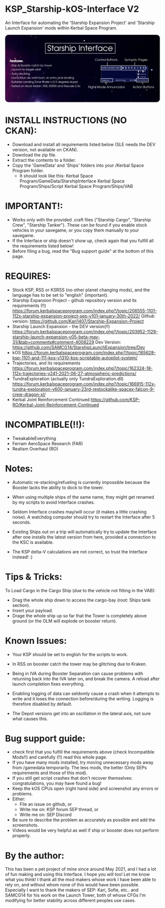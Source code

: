 # KSP_Starship-kOS-Interface V2
An Interface for automating the 'Starship Expansion Project' and 'Starship Launch Expansion' mods within Kerbal Space Program.


![Alt text](/Infographic.png)


# INSTALL INSTRUCTIONS (NO CKAN):
- Download and install all requirements listed below (SLE needs the DEV version, not available on CKAN).
- Download the zip file.
- Extract the contents to a folder.
- Copy the 'GameData' and 'Ships' folders into your /Kerbal Space Program folder.
    - It should look like this:
        Kerbal Space Program/GameData/StarshipInterface
        Kerbal Space Program/Ships/Script
        Kerbal Space Program/Ships/VAB


# IMPORTANT!:
- Works only with the provided .craft files ("Starship Cargo", "Starship Crew", "Starship Tanker"). These can be found if you enable stock vehicles in your savegame, or you copy them manually to your savegame.
- If the Interface or ship doesn't show up, check again that you fulfill all the requirements listed below!
- Before filing a bug, read the "Bug support guide" at the bottom of this page.

# REQUIRES:
- Stock KSP, RSS or KSRSS (no other planet changing mods), and the language has to be set to "english" (important).
- Starship Expansion Project - github repository version and its requirements (!!)
    https://forum.kerbalspaceprogram.com/index.php?/topic/206555-1101-112x-starship-expansion-project-sep-v101-january-30th-2022/
    Github version: https://github.com/Kari1407/Starship-Expansion-Project
- Starship Launch Expansion - the DEV version(!!)
    https://forum.kerbalspaceprogram.com/index.php?/topic/203952-1129-starship-launch-expansion-v05-beta-may-31/&tab=comments#comment-4008229
    Dev Version: https://github.com/SAMCG14/StarshipLaunchExpansion/tree/Dev
- kOS
    https://forum.kerbalspaceprogram.com/index.php?/topic/165628-ksp-1101-and-111-kos-v1310-kos-scriptable-autopilot-system/
- Trajectories, and its requirements
    https://forum.kerbalspaceprogram.com/index.php?/topic/162324-18-112x-trajectories-v241-2021-06-27-atmospheric-predictions/
- TundraExploration (actually only TundraExploration.dll)
    https://forum.kerbalspaceprogram.com/index.php?/topic/166915-112x-tundra-exploration-v600-january-23rd-restockalike-spacex-falcon-9-crew-dragon-xl/
- Kerbal Joint Reinforcement Continued
    https://github.com/KSP-RO/Kerbal-Joint-Reinforcement-Continued

# INCOMPATIBLE(!!):
- TweakableEverything
- Ferram AeroSpace Research (FAR)
- Realism Overhaul (RO)


# Notes:
- Automatic re-stacking/refueling is currently impossible because the Booster lacks the ability to dock to the tower.

- When using multiple ships of the same name, they might get renamed by my scripts to avoid Interface crashes.

- Seldom Interface crashes may/will occur (it makes a little crashing noise). A watchdog computer should try to restart the Interface after 5 seconds.

- Existing Ships out on a trip will automatically try to update the Interface after one installs the latest version from here, provided a connection to the KSC is available.

- The KSP delta-V calculations are not correct, so trust the Interface instead! :)



# Tips & Tricks:
To Load Cargo in the Cargo Ship (due to the vehicle not fitting in the VAB):

- Drag the whole ship down to access the cargo-bay (root: Ships tank section).
- Insert your payload.
- Drage the whole ship up so far that the Tower is completely above ground (or the OLM will explode on booster return).



# Known Issues:
- Your KSP should be set to english for the scripts to work.

- In RSS on booster catch the tower may be glitching due to Kraken.

- Being in IVA during Booster Separation can cause problems with returning back into the IVA later on, and break the camera. A reload after launch completion fixes everything.

- Enabling logging of data can seldomly cause a crash when it attempts to write and it loses the connection before/during the writing. Logging is therefore disabled by default.

- The Depot versions get into an oscillation in the lateral axis, not sure what causes this.



# Bug support guide:
- check first that you fulfill the requirements above (check Incompatible Mods!!) and carefully (!!) read this whole page.
- If you have many mods installed, try moving unnecessary mods away from /gamedata temporarily. The less mods, the better (Only SEPs requirements and those of this mod).
- If you still get script crashes that don't recover themselves: congratulations, you may have found a bug!
- Keep the kOS CPUs open (right hand side) and screenshot any errors or problems.
- Either:
    - File an issue on github, or
    - Write me on: KSP forum SEP thread, or
    - Write me on: SEP Discord
- Be sure to describe the problem as accurately as possible and add the screenshots.
- Videos would be very helpful as well if ship or booster does not perform properly.



# By the author:
This has been a pet project of mine since around May 2021, and I had a lot of fun making and using this Interface. I hope you will too! Let me know what you think! I thank all the mod makers whose work I have been able to rely on, and without whom none of this would have been possible. Especially I want to thank the makers of SEP: Kari, Sofie, etc.. and SAMCG14 for his work on the Launch Tower, both of whose CFGs I'm modifying for better stability across different peoples use cases.
